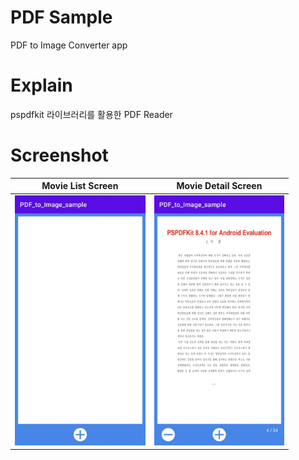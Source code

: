 # PDF Sample

PDF to Image Converter app

# Explain

pspdfkit 라이브러리를 활용한 PDF Reader

# Screenshot

| Movie List Screen | Movie Detail Screen |
| ------------------ | ------------------ |
| <img src="./screenshots/start_app.jpg" height="400" alt="Screenshot"/>  | <img src="./screenshots/loading_pdf.jpg" height="400" alt="Screenshot"/>  |

